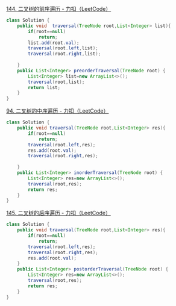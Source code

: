[144. 二叉树的前序遍历 - 力扣（LeetCode）](https://leetcode.cn/problems/binary-tree-preorder-traversal/description/)
```java
class Solution {
    public void  traversal(TreeNode root,List<Integer> list){
        if(root==null)
            return;
        list.add(root.val);
        traversal(root.left,list);
        traversal(root.right,list);
        
    }
    public List<Integer> preorderTraversal(TreeNode root) {
        List<Integer> list=new ArrayList<>();
        traversal(root,list);
        return list;
    }
}
```



[94. 二叉树的中序遍历 - 力扣（LeetCode）](https://leetcode.cn/problems/binary-tree-inorder-traversal/description/)

```java
class Solution {
    public void traversal(TreeNode root,List<Integer> res){
        if(root==null)
            return;
        traversal(root.left,res);
        res.add(root.val);
        traversal(root.right,res);
        
    }
    public List<Integer> inorderTraversal(TreeNode root) {
        List<Integer> res=new ArrayList<>();
        traversal(root,res);
        return res;
    }
}
```




[145. 二叉树的后序遍历 - 力扣（LeetCode）](https://leetcode.cn/problems/binary-tree-postorder-traversal/description/)
```java
class Solution {
    public void traversal(TreeNode root,List<Integer> res){
        if(root==null)
            return;
        traversal(root.left,res);
        traversal(root.right,res);
        res.add(root.val);
    }
    public List<Integer> postorderTraversal(TreeNode root) {
        List<Integer> res=new ArrayList<>();
        traversal(root,res);
        return res;
    }
}
```

